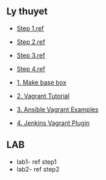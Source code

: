 ## Ly thuyet
- [Step 1.ref](https://xuanthulab.net/su-dung-vagrant-tao-va-quan-ly-may-ao.html)
- [Step 2.ref](https://learn.hashicorp.com/vagrant) 
- [Step 3.ref](https://www.vagrantup.com/docs)
- [Step 4.ref](https://github.com/MakarenaLabs/ansible-role-wordpress/blob/master/Vagrantfile)


- [1. Make base box](make-box/make-box.md)
- [2. Vagrant Tutorial](https://learn.hashicorp.com/vagrant)
- [3. Ansible Vagrant Examples](https://github.com/geerlingguy/ansible-vagrant-examples)
- [4. Jenkins Vagrant Plugin ](https://plugins.jenkins.io/vagrant/)


## LAB
- lab1- ref step1
- lab2- ref step2


